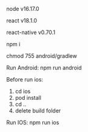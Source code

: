 node v16.17.0

react v18.1.0

react-native v0.70.1

npm i

chmod 755 android/gradlew

Run Android: npm run android

Before run ios: 

1. cd ios
2. pod install
3. cd ..
4. delete build folder

Run IOS: npm run ios
